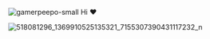 ![gamerpeepo-small](https://github.com/user-attachments/assets/262ac953-45e1-4559-8cee-77387f3b014c) Hi ❤️

![518081296_1369910525135321_7155307390431117232_n](https://github.com/user-attachments/assets/67a259f3-e435-4b3b-ab17-ff514caffc41)
